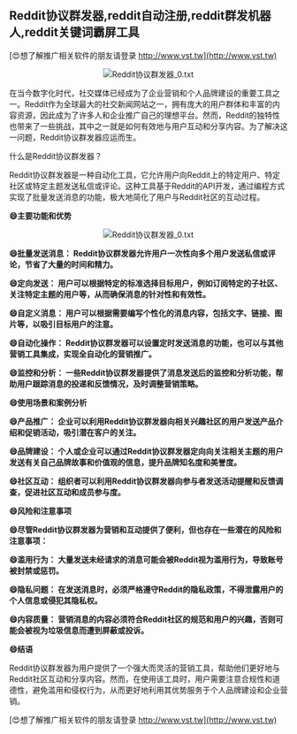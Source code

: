 ## **Reddit协议群发器,reddit自动注册,reddit群发机器人,reddit关键词霸屏工具**

[😍想了解推广相关软件的朋友请登录 http://www.vst.tw](http://www.vst.tw)

 <center><img src="https://vst.tw/MP4/tuiguang/png/7.png" alt="Reddit协议群发器_0.txt"></center>

在当今数字化时代，社交媒体已经成为了企业营销和个人品牌建设的重要工具之一。Reddit作为全球最大的社交新闻网站之一，拥有庞大的用户群体和丰富的内容资源，因此成为了许多人和企业推广自己的理想平台。然而，Reddit的独特性也带来了一些挑战，其中之一就是如何有效地与用户互动和分享内容。为了解决这一问题，Reddit协议群发器应运而生。

什么是Reddit协议群发器？

Reddit协议群发器是一种自动化工具，它允许用户向Reddit上的特定用户、特定社区或特定主题发送私信或评论。这种工具基于Reddit的API开发，通过编程方式实现了批量发送消息的功能，极大地简化了用户与Reddit社区的互动过程。

**😄主要功能和优势**

 <center><img src="https://vst.tw/MP4/tuiguang/png/7.png" alt="Reddit协议群发器_0.txt"></center>

**😄批量发送消息： Reddit协议群发器允许用户一次性向多个用户发送私信或评论，节省了大量的时间和精力。**

**😄定向发送： 用户可以根据特定的标准选择目标用户，例如订阅特定的子社区、关注特定主题的用户等，从而确保消息的针对性和有效性。**

**😄自定义消息： 用户可以根据需要编写个性化的消息内容，包括文字、链接、图片等，以吸引目标用户的注意。**

**😄自动化操作： Reddit协议群发器可以设置定时发送消息的功能，也可以与其他营销工具集成，实现全自动化的营销推广。**

**😄监控和分析： 一些Reddit协议群发器提供了消息发送后的监控和分析功能，帮助用户跟踪消息的投递和反馈情况，及时调整营销策略。**

**😄使用场景和案例分析**

**😄产品推广： 企业可以利用Reddit协议群发器向相关兴趣社区的用户发送产品介绍和促销活动，吸引潜在客户的关注。**

**😄品牌建设： 个人或企业可以通过Reddit协议群发器定向向关注相关主题的用户发送有关自己品牌故事和价值观的信息，提升品牌知名度和美誉度。**

**😄社区互动： 组织者可以利用Reddit协议群发器向参与者发送活动提醒和反馈调查，促进社区互动和成员参与度。**

**😄风险和注意事项**

**😄尽管Reddit协议群发器为营销和互动提供了便利，但也存在一些潜在的风险和注意事项：**

**😄滥用行为： 大量发送未经请求的消息可能会被Reddit视为滥用行为，导致账号被封禁或惩罚。**

**😄隐私问题： 在发送消息时，必须严格遵守Reddit的隐私政策，不得泄露用户的个人信息或侵犯其隐私权。**

**😄内容质量： 营销消息的内容必须符合Reddit社区的规范和用户的兴趣，否则可能会被视为垃圾信息而遭到屏蔽或投诉。**

**😄结语**

Reddit协议群发器为用户提供了一个强大而灵活的营销工具，帮助他们更好地与Reddit社区互动和分享内容。然而，在使用该工具时，用户需要注意合规性和道德性，避免滥用和侵权行为，从而更好地利用其优势服务于个人品牌建设和企业营销。

[😍想了解推广相关软件的朋友请登录 http://www.vst.tw](http://www.vst.tw)



